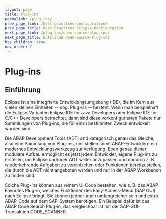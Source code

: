 ```yaml
---
layout: page
title: Plug-ins
permalink: /plug-ins/
prev_page_link: /best-practices-configuration/
prev_page_title: Best Practices Eclipse-Konfiguration
next_page_link: /plug-ins/open-source-plug-ins/
next_page_title: Nützliche Open-Source-Plug-ins
has_children: true
nav_order: 7
---
```


# Plug-ins

## Einführung

Eclipse ist eine integrierte Entwicklungsumgebung (IDE), die im Kern aus vielen kleinen Einheiten -- sog. Plug-ins -- besteht. Wenn man beispielhaft die Eclipse-Varianten Eclipse IDE for Java Developers oder Eclipse IDE for C/C++ Developers betrachtet, dann sind diese vorkonfigurierten Pakete nur Sammlungen von Plug-ins, die für einen bestimmten Zweck entwickelt worden sind.

Die ABAP Development Tools (ADT) sind kategorisch genau das Gleiche, also eine Sammlung von Plug-ins, und stellen somit ABAP-Entwicklern ein modernes Entwicklungswerkzeug zur Verfügung. Eben genau dieser modulare Aufbau ermöglicht es jetzt jedem Entwickler, eigene Plug-ins zu erstellen, um Eclipse und/oder ADT weiter anzupassen und dadurch z. B. wiederkehrende Aufgaben zu vereinfachen oder Funktionen bereitzustellen, die durch die ADT nicht angeboten werden und nur in der ABAP Workbench zu finden sind.

Solche Plug-ins können aus reinem UI-Code bestehen, wie z. B. das ABAP Favorites Plug-in, welches Funktionen des Easy-Access-Menü (SAP GUI) nach Eclipse bringt. Sie können jedoch auch umfangreicher sein und extra ABAP-Code auf dem SAP-System benötigen. Ein Beispiel dafür ist das ABAP Code Search Plug-in, das vergleichbar ist mit der SAP-GUI-Transaktion CODE_SCANNER.
